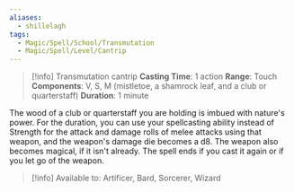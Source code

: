 ```yaml
---
aliases:
  - shillelagh
tags:
  - Magic/Spell/School/Transmutation
  - Magic/Spell/Level/Cantrip
---
```

>[!info]
>Transmutation cantrip
>**Casting Time**: 1 action
>**Range**: Touch
>**Components**: V, S, M (mistletoe, a shamrock leaf, and a club or quarterstaff)
>**Duration**: 1 minute

The wood of a club or quarterstaff you are holding is imbued with nature's power. For the duration, you can use your spellcasting ability instead of Strength for the attack and damage rolls of melee attacks using that weapon, and the weapon's damage die becomes a d8. The weapon also becomes magical, if it isn't already. The spell ends if you cast it again or if you let go of the weapon.<br>
>[!info] Available to:
>Artificer, Bard, Sorcerer, Wizard